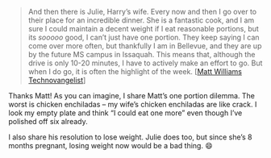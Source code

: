 > And then there is Julie, Harry’s wife. Every now and then I go over to
> their place for an incredible dinner. She is a fantastic cook, and I
> am sure I could maintain a decent weight if I eat reasonable portions,
> but its *sooooo* good, I can’t just have one portion. They keep saying
> I can come over more often, but thankfully I am in Bellevue, and they
> are up by the future MS campus in Issaquah. This means that, although
> the drive is only 10-20 minutes, I have to actively make an effort to
> go. But when I do go, it is often the highlight of the week. [[Matt
> Williams Technovangelist](http://technovangelist.com/)]

Thanks Matt! As you can imagine, I share Matt’s one portion dilemma. The
worst is chicken enchiladas – my wife’s chicken enchiladas are like
crack. I look my empty plate and think “I could eat one more” even
though I’ve polished off six already.

I also share his resolution to lose weight. Julie does too, but since
she’s 8 months pregnant, losing weight now would be a bad thing.
:smile:

